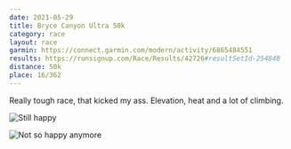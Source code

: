 ```yaml
---
date: 2021-05-29
title: Bryce Canyon Ultra 50k
category: race
layout: race
garmin: https://connect.garmin.com/modern/activity/6865484551
results: https://runsignup.com/Race/Results/42726#resultSetId-254848
distance: 50k
place: 16/362
---
```


Really tough race, that kicked my ass. Elevation, heat and a lot of climbing.

![](happy.jpg "Still happy")

![](dying.jpg "Not so happy anymore")